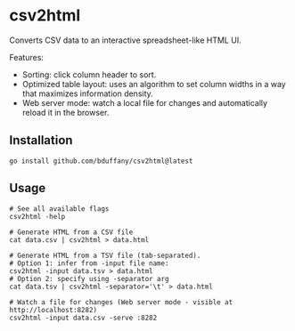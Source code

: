 # csv2html

Converts CSV data to an interactive spreadsheet-like HTML UI.

Features:

- Sorting: click column header to sort.
- Optimized table layout: uses an algorithm to set column widths in a way that maximizes information density.
- Web server mode: watch a local file for changes and automatically reload it in the browser.

## Installation

```shell
go install github.com/bduffany/csv2html@latest
```

## Usage

```shell
# See all available flags
csv2html -help

# Generate HTML from a CSV file
cat data.csv | csv2html > data.html

# Generate HTML from a TSV file (tab-separated).
# Option 1: infer from -input file name:
csv2html -input data.tsv > data.html
# Option 2: specify using -separator arg
cat data.tsv | csv2html -separator='\t' > data.html

# Watch a file for changes (Web server mode - visible at http://localhost:8282)
csv2html -input data.csv -serve :8282
```
